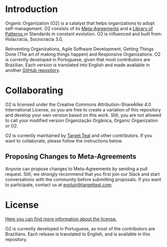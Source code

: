 # Introduction


Organic Organization (O2) is a catalyst that helps organizations to adopt self-management. O2 consists of its [Meta-Agreements](https://o2.targetteal.com/v/v3.1-pt/meta-acordos) and a [Library of Patterns ](https://o2.targetteal.com/v/v3.1-pt/biblioteca)or Standards in constant evolution. O2 is influenced and built from: Holacracia, Sociocracia 3.0,

Reinventing Organizations, Agile Software Development, Getting Things Done (The art of making things happen) and Responsive Organizations. O2 is currently developed in Portuguese, given that most contributors are Brazilian. Each version is translated into English and made available in another [GitHub repository](https://github.com/targetteal/organic-organization-translations/).


# Collaborating

O2 is licensed under the Creative Commons Attribution-ShareAlike 4.0 International License, so you are free to create a variation of this repository and develop your own version based on this work. Still, you are not allowed to call your modified version Organização  Orgânica, Organic Organization or O2.

O2 is currently maintained by [Target Teal](https://targetteal.com/pt/) and other contributors. If you want to collaborate, please follow the instructions below.


## **Proposing Changes to Meta-Agreements**

Anyone can propose changes to Meta-Agreements by sending a pull request. Still, we strongly recommend that you first join our Slack and start conversations with the community before submitting proposals. If you want to participate, contact us at [evoluir@targetteal.com](mailto:evoluir@targetteal.com).


# **License**

[Here you can find more information about the license.](license.md)

O2 is currently developed in Portuguese, as most of the contributors are Brazilians. Each release is translated to English, and is available in this repository.
